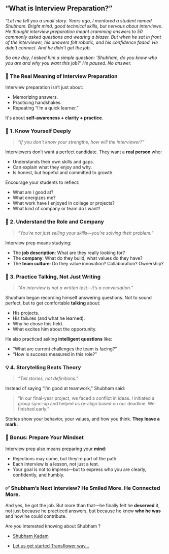 ## “What is Interview Preparation?”

*“Let me tell you a small story. Years ago, I mentored a student named Shubham. Bright mind, good technical skills, but nervous about interviews. He thought interview preparation meant cramming answers to 50 commonly asked questions and wearing a blazer. But when he sat in front of the interviewer, his answers felt robotic, and his confidence faded. He didn’t connect. And he didn’t get the job.*

*So one day, I asked him a simple question: ‘Shubham, do you know who you are and why you want this job?’ He paused. No answer.*

### 🎯 The Real Meaning of Interview Preparation

Interview preparation isn’t just about:

* Memorizing answers.
* Practicing handshakes.
* Repeating “I’m a quick learner.”

It's about **self-awareness + clarity + practice**.

### 🧠 1. **Know Yourself Deeply**

> *“If you don’t know your strengths, how will the interviewer?”*

Interviewers don’t want a perfect candidate. They want a **real person** who:

* Understands their own skills and gaps.
* Can explain what they enjoy and why.
* Is honest, but hopeful and committed to growth.

Encourage your students to reflect:

* What am I good at?
* What energizes me?
* What work have I enjoyed in college or projects?
* What kind of company or team do I want?

### 🧩 2. **Understand the Role and Company**

> *“You’re not just selling your skills—you’re solving their problem.”*

Interview prep means studying:

* The **job description**: What are they really looking for?
* The **company**: What do they build, what values do they have?
* The **team culture**: Do they value innovation? Collaboration? Ownership?


### 💬 3. **Practice Talking, Not Just Writing**

> *“An interview is not a written test—it’s a conversation.”*

Shubham began recording himself answering questions. Not to sound perfect, but to get comfortable **talking** about:

* His projects.
* His failures (and what he learned).
* Why he chose this field.
* What excites him about the opportunity.

He also practiced asking **intelligent questions** like:

* “What are current challenges the team is facing?”
* “How is success measured in this role?”

### 💡 4. **Storytelling Beats Theory**

> *“Tell stories, not definitions.”*

Instead of saying “I’m good at teamwork,” Shubham said:

> “In our final-year project, we faced a conflict in ideas. I initiated a group sync-up and helped us re-align based on our deadline. We finished early.”

Stories show your behavior, your values, and how you think. **They leave a mark.**

### 🎁 Bonus: Prepare Your Mindset

Interview prep also means preparing your **mind**:

* Rejections may come, but they’re part of the path.
* Each interview is a lesson, not just a test.
* Your goal is not to impress—but to express who you are clearly, confidently, and humbly.

### ✅ Shubham’s Next Interview? He Smiled More. He Connected More.

And yes, he got the job. But more than that—he finally felt he **deserved** it, not just because he practiced answers, but because he knew **who he was** and how he could contribute.

Are you interested knowing about Shubham ?
- <a href="https://www.linkedin.com/in/shubham-kadam-s98/"> Shubham Kadam</a>

- <a href="https://github.com/RaviTambade/interviewquestions/blob/main/interviewpreptips.md">Let us get started Transflower way...</a>